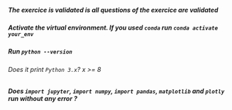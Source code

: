 ##### The exercice is validated is all questions of the exercice are validated

##### Activate the virtual environment. If you used `conda` run `conda activate your_env`

##### Run `python --version`

###### Does it print `Python 3.x`? x >= 8

##### Does `import jupyter`, `import numpy`, `import pandas`, `matplotlib` and `plotly` run without any error ? 
